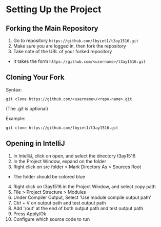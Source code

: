 # Setting Up the Project

## Forking the Main Repository
1. Go to repository `https://github.com/lbyiet1/t3ay1516.git`
2. Make sure you are logged in, then fork the repository
3. Take note of the URL of your forked repository
  * It takes the form `https://github.com/<username>/t3ay1516.git`

## Cloning Your Fork
Syntax:
```
git clone https://github.com/<username>/<repo-name>.git
```
(The .git is optional)

Example:
```
git clone https://github.com/lbyiet1/t3ay1516.git
```

## Opening in IntelliJ
1. In IntelliJ, click on open, and select the directory t3ay1516
2. In the Project Window, expand on the folder
3. Right click on src folder > Mark Directory As > Sources Root
  * The folder should be colored blue
4. Right click on t3ay1516 in the Project Window, and select copy path
5. File > Project Structure > Modules
  1. Under Compiler Output, Select 'Use module compile output path'
  2. Ctrl + V on output path and test output path
  3. Add '/out' at the end of both output path and test output path
  4. Press Apply/Ok
6. Configure which source code to run